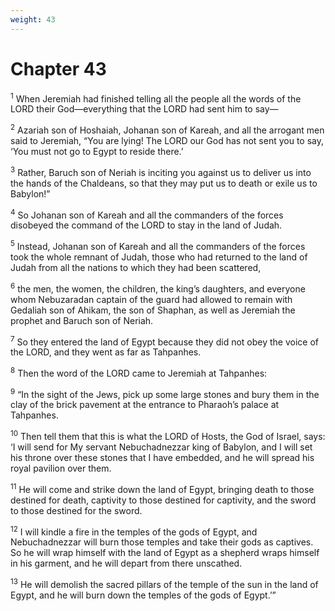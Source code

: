 ```yaml
---
weight: 43
---
```


# Chapter 43

<sup>1</sup> When Jeremiah had finished telling all the people all the words of the LORD their God—everything that the LORD had sent him to say— 

<sup>2</sup> Azariah son of Hoshaiah, Johanan son of Kareah, and all the arrogant men said to Jeremiah, “You are lying! The LORD our God has not sent you to say, ‘You must not go to Egypt to reside there.’ 

<sup>3</sup> Rather, Baruch son of Neriah is inciting you against us to deliver us into the hands of the Chaldeans, so that they may put us to death or exile us to Babylon!” 

<sup>4</sup> So Johanan son of Kareah and all the commanders of the forces disobeyed the command of the LORD to stay in the land of Judah. 

<sup>5</sup> Instead, Johanan son of Kareah and all the commanders of the forces took the whole remnant of Judah, those who had returned to the land of Judah from all the nations to which they had been scattered, 

<sup>6</sup> the men, the women, the children, the king’s daughters, and everyone whom Nebuzaradan captain of the guard had allowed to remain with Gedaliah son of Ahikam, the son of Shaphan, as well as Jeremiah the prophet and Baruch son of Neriah. 

<sup>7</sup> So they entered the land of Egypt because they did not obey the voice of the LORD, and they went as far as Tahpanhes. 

<sup>8</sup> Then the word of the LORD came to Jeremiah at Tahpanhes: 

<sup>9</sup> “In the sight of the Jews, pick up some large stones and bury them in the clay of the brick pavement at the entrance to Pharaoh’s palace at Tahpanhes. 

<sup>10</sup> Then tell them that this is what the LORD of Hosts, the God of Israel, says: ‘I will send for My servant Nebuchadnezzar king of Babylon, and I will set his throne over these stones that I have embedded, and he will spread his royal pavilion over them. 

<sup>11</sup> He will come and strike down the land of Egypt, bringing death to those destined for death, captivity to those destined for captivity, and the sword to those destined for the sword. 

<sup>12</sup> I will kindle a fire in the temples of the gods of Egypt, and Nebuchadnezzar will burn those temples and take their gods as captives. So he will wrap himself with the land of Egypt as a shepherd wraps himself in his garment, and he will depart from there unscathed. 

<sup>13</sup> He will demolish the sacred pillars of the temple of the sun in the land of Egypt, and he will burn down the temples of the gods of Egypt.’” 



